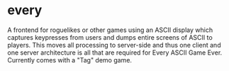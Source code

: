 every
=====

A frontend for roguelikes or other games using an ASCII display which captures keypresses from users and dumps entire screens of ASCII to players.  This moves all processing to server-side and thus one client and one server architecture is all that are required for Every ASCII Game Ever.  Currently comes with a "Tag" demo game.